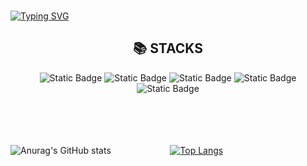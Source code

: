 
<br/>

[![Typing SVG](https://readme-typing-svg.demolab.com?font=Playfair+Display&weight=500&size=40&duration=2000&pause=1000&color=00FF41&center=true&multiline=true&random=false&width=1012&height=130&lines=Welcome!;This+is+a+BonJae's+repository%F0%9F%91%BB)](https://git.io/typing-svg)


<div align=center>
  <h2 color=#00FF41>📚 STACKS</h2>
</div>
<div align=center>
  <img alt="Static Badge" src="https://img.shields.io/badge/React-0D0208?style=flat-square&logo=react">
  <img alt="Static Badge" src="https://img.shields.io/badge/typescript-0D0208?style=flat-square&logo=typescript&logoColor=%233178C6">
  <img alt="Static Badge" src="https://img.shields.io/badge/html5-0D0208?style=flat-square&logo=html5">
  <img alt="Static Badge" src="https://img.shields.io/badge/CSS3-0D0208?style=flat-square&logo=CSS3&logoColor=%231572B6">
  <img alt="Static Badge" src="https://img.shields.io/badge/Javascript-0D0208?style=flat-square&logo=javascript">
</div>

<br/>
<br/>
<br/>
<br/>

![Anurag's GitHub stats](https://github-readme-stats.vercel.app/api?username=indoorKeyman&show_icons=true&theme=blue-green)
&nbsp;&nbsp;&nbsp;&nbsp;&nbsp;&nbsp;&nbsp;&nbsp;&nbsp;&nbsp;&nbsp;&nbsp;&nbsp;&nbsp;&nbsp;&nbsp;&nbsp;&nbsp;&nbsp;&nbsp;&nbsp;&nbsp;
[![Top Langs](https://github-readme-stats.vercel.app/api/top-langs/?username=anuraghazra&layout=compact&langs_count=4)](https://github.com/anuraghazra/github-readme-stats)
